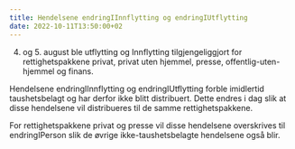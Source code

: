 ```yaml
---
title: Hendelsene endringIInnflytting og endringIUtflytting
date: 2022-10-11T13:50:00+02
---
```


4. og 5. august ble utflytting og Innflytting tilgjengeliggjort for rettighetspakkene privat, privat uten hjemmel, presse, offentlig-uten-hjemmel og finans.

Hendelsene endringIInnflytting og endringIUtflytting forble imidlertid taushetsbelagt og har derfor ikke blitt distribuert. Dette endres i dag slik at disse hendelsene vil distribueres til de samme rettighetspakkene. 

For rettighetspakkene privat og presse vil disse hendelsene overskrives til endringIPerson slik de øvrige ikke-taushetsbelagte hendelsene også blir.  
